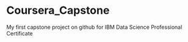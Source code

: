 # Coursera_Capstone
My first capstone project on github for IBM Data Science Professional Certificate
